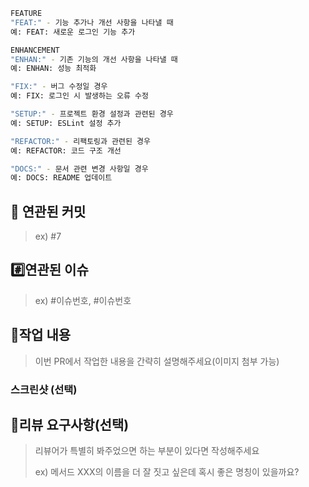 ```bash
FEATURE
"FEAT:" - 기능 추가나 개선 사항을 나타낼 때
예: FEAT: 새로운 로그인 기능 추가

ENHANCEMENT
"ENHAN:" - 기존 기능의 개선 사항을 나타낼 때
예: ENHAN: 성능 최적화

"FIX:" - 버그 수정일 경우
예: FIX: 로그인 시 발생하는 오류 수정

"SETUP:" - 프로젝트 환경 설정과 관련된 경우
예: SETUP: ESLint 설정 추가

"REFACTOR:" - 리팩토링과 관련된 경우
예: REFACTOR: 코드 구조 개선

"DOCS:" - 문서 관련 변경 사항일 경우
예: DOCS: README 업데이트
```

## 🛂 연관된 커밋

> ex) #7

## #️⃣연관된 이슈

> ex) #이슈번호, #이슈번호

## 📝작업 내용

> 이번 PR에서 작업한 내용을 간략히 설명해주세요(이미지 첨부 가능)

### 스크린샷 (선택)

## 💬리뷰 요구사항(선택)

> 리뷰어가 특별히 봐주었으면 하는 부분이 있다면 작성해주세요
>
> ex) 메서드 XXX의 이름을 더 잘 짓고 싶은데 혹시 좋은 명칭이 있을까요?
